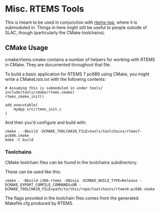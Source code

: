 # Misc. RTEMS Tools

This is meant to be used in conjunction with [rtems-top](https://github.com/JJL772/rtems-top.git), where it is submoduled in.
Things in here might still be useful to people outside of SLAC, though (particularly the CMake toolchains).

## CMake Usage

cmake/rtems.cmake contains a number of helpers for working with RTEMS in CMake. They are documented throughout that file.

To build a basic application for RTEMS 7 pc686 using CMake, you might write a CMakeLists.txt with the following contents:
```
# Assuming this is submoduled in under tools/
include(tools/cmake/rtems.cmake)
rtems_cmake_init()

add_executable(
    myApp src/rtems_init.c
)
```

And then you'd configure and build with:
```
cmake . -Bbuild -DCMAKE_TOOLCHAIN_FILE=tools/toolchains/rtems7-pc686.cmake
make -C build
```

### Toolchains

CMake toolchain files can be found in the toolchains subdirectory.

These can be used like this:
```
cmake . -Bbuild-i386-rtems -GNinja -DCMAKE_BUILD_TYPE=Release -DCMAKE_EXPORT_COMPILE_COMMANDS=ON -DCMAKE_TOOLCHAIN_FILE=path/to/this/repo/toolchains/rtems6-pc686.cmake
```

The flags provided in the toolchain files comes from the generated Makefile.cfg produced by RTEMS.

